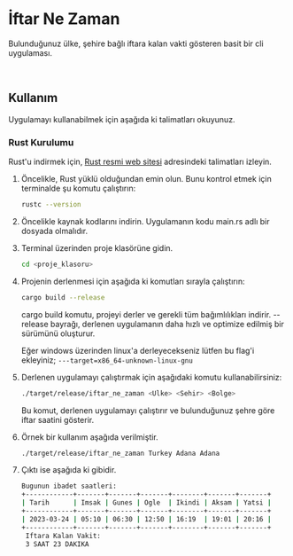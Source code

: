 # İftar Ne Zaman

Bulunduğunuz ülke, şehire bağlı iftara kalan vakti gösteren basit bir cli uygulaması.

<br/>

## Kullanım

Uygulamayı kullanabilmek için aşağıda ki talimatları okuyunuz.

### Rust Kurulumu

Rust'u indirmek için, [Rust resmi web sitesi](https://www.rust-lang.org/tools/install) adresindeki talimatları izleyin.

1. Öncelikle, Rust yüklü olduğundan emin olun. Bunu kontrol etmek için terminalde şu komutu çalıştırın:

   ```sh
   rustc --version
   ```

2. Öncelikle kaynak kodlarını indirin. Uygulamanın kodu main.rs adlı bir dosyada olmalıdır.

3. Terminal üzerinden proje klasörüne gidin.

   ```sh
   cd <proje_klasoru>
   ```

4. Projenin derlenmesi için aşağıda ki komutları sırayla çalıştırın:

   ```sh
   cargo build --release
   ```

   cargo build komutu, projeyi derler ve gerekli tüm bağımlılıkları indirir. --release bayrağı, derlenen uygulamanın daha hızlı ve optimize edilmiş bir sürümünü oluşturur.

   Eğer windows üzerinden linux'a derleyecekseniz lütfen bu flag'i ekleyiniz;
   `---target=x86_64-unknown-linux-gnu`

5. Derlenen uygulamayı çalıştırmak için aşağıdaki komutu kullanabilirsiniz:

   ```sh
   ./target/release/iftar_ne_zaman <Ulke> <Sehir> <Bolge>
   ```

   Bu komut, derlenen uygulamayı çalıştırır ve bulunduğunuz şehre göre iftar saatini gösterir.

6. Örnek bir kullanım aşağıda verilmiştir.

   ```sh
   ./target/release/iftar_ne_zaman Turkey Adana Adana
   ```

7. Çıktı ise aşağıda ki gibidir.

   ```sh
   Bugunun ibadet saatleri:
   +------------+-------+-------+-------+--------+-------+-------+
   | Tarih      | Imsak | Gunes | Ogle  | Ikindi | Aksam | Yatsi |
   +------------+-------+-------+-------+--------+-------+-------+
   | 2023-03-24 | 05:10 | 06:30 | 12:50 | 16:19  | 19:01 | 20:16 |
   +------------+-------+-------+-------+--------+-------+-------+
    Iftara Kalan Vakit:
    3 SAAT 23 DAKIKA

   ```
